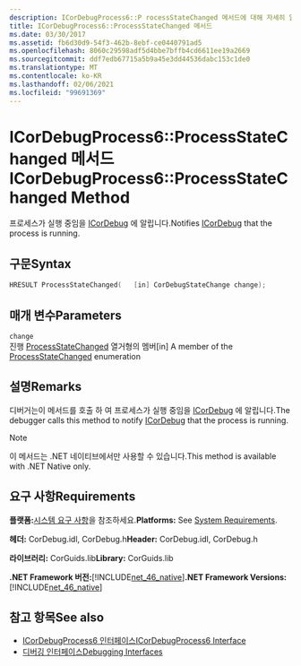 ```yaml
---
description: ICorDebugProcess6::P rocessStateChanged 메서드에 대해 자세히 알아보세요.
title: ICorDebugProcess6::ProcessStateChanged 메서드
ms.date: 03/30/2017
ms.assetid: fb6d30d9-54f3-462b-8ebf-ce0440791ad5
ms.openlocfilehash: 8060c29598adf5d4bbe7bffb4cd6611ee19a2669
ms.sourcegitcommit: ddf7edb67715a5b9a45e3dd44536dabc153c1de0
ms.translationtype: MT
ms.contentlocale: ko-KR
ms.lasthandoff: 02/06/2021
ms.locfileid: "99691369"
---
```

# <a name="icordebugprocess6processstatechanged-method"></a><span data-ttu-id="ae405-103">ICorDebugProcess6::ProcessStateChanged 메서드</span><span class="sxs-lookup"><span data-stu-id="ae405-103">ICorDebugProcess6::ProcessStateChanged Method</span></span>

<span data-ttu-id="ae405-104">프로세스가 실행 중임을 [ICorDebug](icordebug-interface.md) 에 알립니다.</span><span class="sxs-lookup"><span data-stu-id="ae405-104">Notifies [ICorDebug](icordebug-interface.md) that the process is running.</span></span>  
  
## <a name="syntax"></a><span data-ttu-id="ae405-105">구문</span><span class="sxs-lookup"><span data-stu-id="ae405-105">Syntax</span></span>  
  
```cpp  
HRESULT ProcessStateChanged(   [in] CorDebugStateChange change);  
```  
  
## <a name="parameters"></a><span data-ttu-id="ae405-106">매개 변수</span><span class="sxs-lookup"><span data-stu-id="ae405-106">Parameters</span></span>  

 `change`  
 <span data-ttu-id="ae405-107">진행 [ProcessStateChanged](icordebugprocess6-processstatechanged-method.md) 열거형의 멤버</span><span class="sxs-lookup"><span data-stu-id="ae405-107">[in] A member of the [ProcessStateChanged](icordebugprocess6-processstatechanged-method.md) enumeration</span></span>  
  
## <a name="remarks"></a><span data-ttu-id="ae405-108">설명</span><span class="sxs-lookup"><span data-stu-id="ae405-108">Remarks</span></span>  

 <span data-ttu-id="ae405-109">디버거는이 메서드를 호출 하 여 프로세스가 실행 중임을 [ICorDebug](icordebug-interface.md) 에 알립니다.</span><span class="sxs-lookup"><span data-stu-id="ae405-109">The debugger calls this method to notify [ICorDebug](icordebug-interface.md) that the process is running.</span></span>  
  
> [!NOTE]
> <span data-ttu-id="ae405-110">이 메서드는 .NET 네이티브에서만 사용할 수 있습니다.</span><span class="sxs-lookup"><span data-stu-id="ae405-110">This method is available with .NET Native only.</span></span>  
  
## <a name="requirements"></a><span data-ttu-id="ae405-111">요구 사항</span><span class="sxs-lookup"><span data-stu-id="ae405-111">Requirements</span></span>  

 <span data-ttu-id="ae405-112">**플랫폼:**[시스템 요구 사항](../../get-started/system-requirements.md)을 참조하세요.</span><span class="sxs-lookup"><span data-stu-id="ae405-112">**Platforms:** See [System Requirements](../../get-started/system-requirements.md).</span></span>  
  
 <span data-ttu-id="ae405-113">**헤더:** CorDebug.idl, CorDebug.h</span><span class="sxs-lookup"><span data-stu-id="ae405-113">**Header:** CorDebug.idl, CorDebug.h</span></span>  
  
 <span data-ttu-id="ae405-114">**라이브러리:** CorGuids.lib</span><span class="sxs-lookup"><span data-stu-id="ae405-114">**Library:** CorGuids.lib</span></span>  
  
 <span data-ttu-id="ae405-115">**.NET Framework 버전:**[!INCLUDE[net_46_native](../../../../includes/net-46-native-md.md)]</span><span class="sxs-lookup"><span data-stu-id="ae405-115">**.NET Framework Versions:** [!INCLUDE[net_46_native](../../../../includes/net-46-native-md.md)]</span></span>  
  
## <a name="see-also"></a><span data-ttu-id="ae405-116">참고 항목</span><span class="sxs-lookup"><span data-stu-id="ae405-116">See also</span></span>

- [<span data-ttu-id="ae405-117">ICorDebugProcess6 인터페이스</span><span class="sxs-lookup"><span data-stu-id="ae405-117">ICorDebugProcess6 Interface</span></span>](icordebugprocess6-interface.md)
- [<span data-ttu-id="ae405-118">디버깅 인터페이스</span><span class="sxs-lookup"><span data-stu-id="ae405-118">Debugging Interfaces</span></span>](debugging-interfaces.md)
